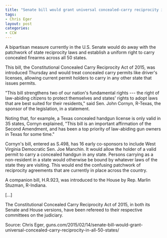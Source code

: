 ```yaml
---
title: "Senate bill would grant universal concealed-carry reciprocity in all 50 states"
tags:
- Chris Eger
layout: post
categories:
- CCW
---
```


A bipartisan measure currently in the U.S. Senate would do away with the patchwork of state reciprocity laws and establish a uniform right to carry concealed firearms across all 50 states.

This bill, the Constitutional Concealed Carry Reciprocity Act of 2015, was introduced Thursday and would treat concealed carry permits like driver's licenses, allowing current permit holders to carry in any other state that issues permits.

"This bill strengthens two of our nation's fundamental rights --- the right of law-abiding citizens to protect themselves and states' rights to adopt laws that are best suited for their residents," said Sen. John Cornyn, R-Texas, the sponsor of the legislation, in a statement.

Noting that, for example, a Texas concealed handgun license is only valid in 35 states, Cornyn explained, "This bill is an important affirmation of the Second Amendment, and has been a top priority of law-abiding gun owners in Texas for some time."

Cornyn's bill, entered as S.498, has 16 early co-sponsors to include West Virginia Democratic Sen. Joe Manchin. It would allow the holder of a valid permit to carry a concealed handgun in any state. Persons carrying as a non-resident in a state would otherwise be bound by whatever laws of the state they are visiting. This would end the confusing patchwork of reciprocity agreements that are currently in place across the country.

A companion bill, H.R.923, was introduced to the House by Rep. Marlin Stuzman, R-Indiana.

[...]

The Constitutional Concealed Carry Reciprocity Act of 2015, in both its Senate and House versions, have been refereed to their respective committees on the judiciary.

Source: Chris Eger, guns.com/2015/02/14/senate-bill-would-grant-universal-concealed-carry-reciprocity-in-all-50-states/
